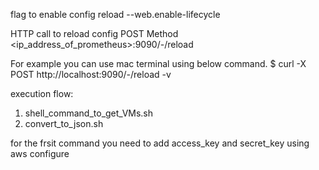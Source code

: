 flag to enable config reload 
--web.enable-lifecycle

HTTP call to reload config
POST Method
<ip_address_of_prometheus>:9090/-/reload 

For example you can use mac terminal using below command.
$ curl -X POST http://localhost:9090/-/reload -v


execution flow:
1. shell_command_to_get_VMs.sh
2. convert_to_json.sh

for the frsit command you need to add access_key and secret_key using aws configure
